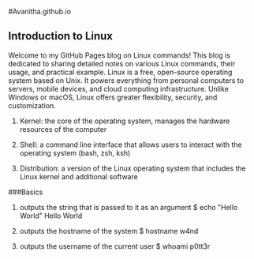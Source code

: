 #Avanitha.github.io

## Introduction to Linux
Welcome to my GitHub Pages blog on Linux commands! This blog is dedicated to sharing detailed notes on various Linux commands, their usage, and practical example.
Linux is a free, open-source operating system based on Unix. It powers everything from personal computers to servers, mobile devices, and cloud computing infrastructure. Unlike Windows or macOS, Linux offers greater flexibility, security, and customization.
1. Kernel: the core of the operating system, manages the hardware resources of the computer

2. Shell: a command line interface that allows users to interact with the operating system (bash, zsh, ksh)

3. Distribution: a version of the Linux operating system that includes the Linux kernel and additional software

###Basics
1. outputs the string that is passed to it as an argument
   $ echo "Hello World"
   Hello World

2. outputs the hostname of the system
   $ hostname
   w4nd

3. outputs the username of the current user
   $ whoami
   p0tt3r
